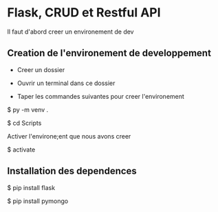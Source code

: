 # Flask, CRUD et Restful API 

Il faut d'abord creer un environement de dev

## Creation de l'environement de developpement
  
  - Creer un dossier

  - Ouvrir un terminal dans ce dossier

  - Taper les commandes suivantes pour creer l'environement
    
$ py -m venv .

$ cd Scripts

Activer l'environe;ent que nous avons creer

$ activate

## Installation des dependences

$ pip install flask

$ pip install pymongo
